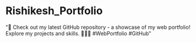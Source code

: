 # Rishikesh_Portfolio
"🌟 Check out my latest GitHub repository - a showcase of my web portfolio! Explore my projects and skills. 🚀👩‍💻 #WebPortfolio #GitHub"
